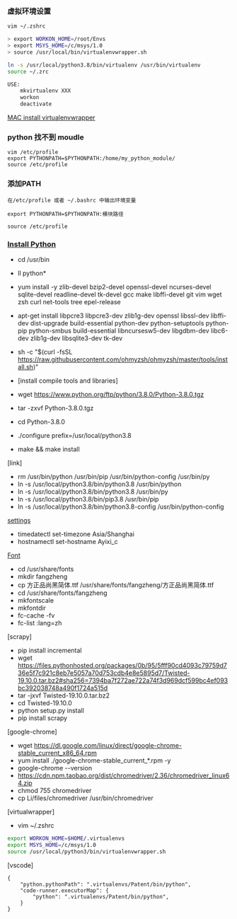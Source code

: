 
### 虚拟环境设置
```sh
vim ~/.zshrc

> export WORKON_HOME=/root/Envs
> export MSYS_HOME=/c/msys/1.0
> source /usr/local/bin/virtualenvwrapper.sh

ln -s /usr/local/python3.8/bin/virtualenv /usr/bin/virtualenv
source ~/.zrc

USE:
    mkvirtualenv XXX
    workon
    deactivate
```
[MAC install virtualenvwrapper](https://www.jianshu.com/p/dc7ec6a303e3)


### python 找不到 moudle

```shell
vim /etc/profile 
export PYTHONPATH=$PYTHONPATH:/home/my_python_module/
source /etc/profile 
```

### 添加PATH
```shell
在/etc/profile 或者 ~/.bashrc 中输出环境变量
    
export PYTHONPATH=$PYTHONPATH:模块路径
    
source /etc/profile
```

### [Install Python](https://segmentfault.com/a/1190000015628625)
- cd /usr/bin
- ll python*

- yum install -y zlib-devel bzip2-devel openssl-devel ncurses-devel sqlite-devel readline-devel tk-devel gcc make libffi-devel  git vim wget zsh curl net-tools tree epel-release 


- apt-get install libpcre3 libpcre3-dev zlib1g-dev openssl libssl-dev  libffi-dev  dist-upgrade  build-essential python-dev python-setuptools python-pip python-smbus build-essential libncursesw5-dev libgdbm-dev libc6-dev zlib1g-dev libsqlite3-dev tk-dev 

- sh -c "$(curl -fsSL https://raw.githubusercontent.com/ohmyzsh/ohmyzsh/master/tools/install.sh)"

- [install compile tools and libraries]

- wget https://www.python.org/ftp/python/3.8.0/Python-3.8.0.tgz
- tar -zxvf Python-3.8.0.tgz
- cd Python-3.8.0
- ./configure prefix=/usr/local/python3.8
- make && make install

[link]
- rm /usr/bin/python /usr/bin/pip /usr/bin/python-config /usr/bin/py
- ln -s /usr/local/python3.8/bin/python3.8 /usr/bin/python 
- ln -s /usr/local/python3.8/bin/python3.8 /usr/bin/py
- ln -s /usr/local/python3.8/bin/pip3.8 /usr/bin/pip
- ln -s /usr/local/python3.8/bin/python3.8-config /usr/bin/python-config


[settings](http://www.ruanyifeng.com/blog/2016/03/systemd-tutorial-commands.html)
- timedatectl set-timezone Asia/Shanghai
- hostnamectl set-hostname Ayixi_c


[Font](https://blog.csdn.net/azhegps/article/details/79385809)
- cd /usr/share/fonts
- mkdir fangzheng
- cp 方正品尚黑简体.ttf /usr/share/fonts/fangzheng/方正品尚黑简体.ttf
- cd /usr/share/fonts/fangzheng
- mkfontscale
- mkfontdir
- fc-cache -fv
- fc-list :lang=zh

[scrapy]
- pip install incremental
- wget https://files.pythonhosted.org/packages/0b/95/5fff90cd4093c79759d736e5f7c921c8eb7e5057a70d753cdb4e8e5895d7/Twisted-19.10.0.tar.bz2#sha256=7394ba7f272ae722a74f3d969dcf599bc4ef093bc392038748a490f1724a515d
- tar -jxvf Twisted-19.10.0.tar.bz2
- cd Twisted-19.10.0
- python setup.py install
- pip install scrapy
  
[google-chrome]
- wget https://dl.google.com/linux/direct/google-chrome-stable_current_x86_64.rpm
- yum install ./google-chrome-stable_current_*.rpm -y
- google-chrome --version
- https://cdn.npm.taobao.org/dist/chromedriver/2.36/chromedriver_linux64.zip
- chmod 755 chromedriver
- cp Li/files/chromedriver /usr/bin/chromedriver

[virtualwrapper]
- vim ~/.zshrc
```sh
export WORKON_HOME=$HOME/.virtualenvs
export MSYS_HOME=/c/msys/1.0
source /usr/local/python3/bin/virtualenvwrapper.sh
```

[vscode]
```py3
{
    "python.pythonPath": ".virtualenvs/Patent/bin/python",
    "code-runner.executorMap": {
        "python": ".virtualenvs/Patent/bin/python",
    }
}
```
